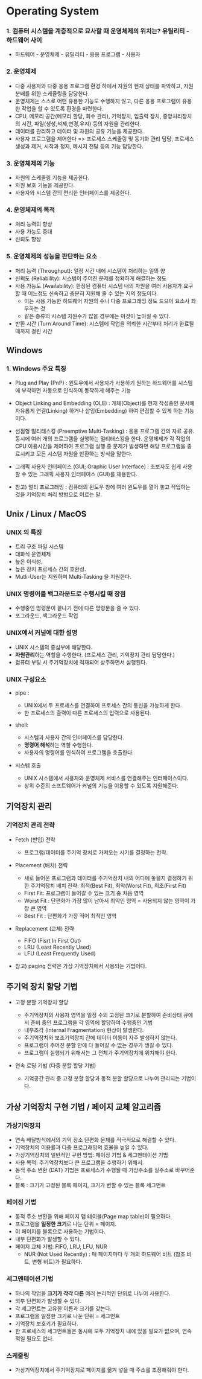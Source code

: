 # Operating System
### 1. 컴퓨터 시스템을 계층적으로 묘사할 때 운영체제의 위치는? 유틸리티 - 하드웨어 사이   
  *  하드웨어 - 운영체제 - 유틸리티 - 응용 프로그램 - 사용자 
### 2. 운영체제 
  * 다중 사용자와 다중 응용 프로그램 환경 하에서 자원의 현재 상태를 파악하고, 자원 분배를 위한 스케줄링을 담당한다. 
  * 운영체제는 스스로 어떤 유용한 기능도 수행하지 않고, 다른 응용 프로그램이 유용한 작업을 할 수 있도록 환경을 마련한다. 
  * CPU, 메모리 공간(메모리 할당, 회수 관리), 기억장치, 입출력 장치, 중앙처리장치의 시간, 파일(생성,석제,변경,유지) 등의 자원을 관리한다. 
  * 데이터를 관리하고 데이터 및 자원의 공유 기능을 제공한다. 
  * 사용자 프로그램을 제어한다 => 프로세스 스케줄링 및 동기화 관리 담당, 프로세스 생성과 제거, 시작과 정지, 메시지 전달 등의 기능 담당한다. 
  
  
### 3. 운영체제의 기능 
  * 자원의 스케줄링 기능을 제공한다. 
  * 자원 보호 기능을 제공한다. 
  * 사용자와 시스템 간의 편리한 인터페이스를 제공한다. 

### 4. 운영체제의 목적
  * 처리 능력의 향상 
  * 사용 가능도 증대
  * 신뢰도 향상 

### 5. 운영체제의 성능을 판단하는 요소 
  * 처리 능력 (Throughput): 일정 시간 내에 시스템이 처리하는 일의 양
  * 신뢰도 (Reliability): 시스템이 주어진 문제를 정확하게 해결하는 정도 
  * 사용 가능도 (Availability): 한정된 컴퓨터 시스템 내의 자원을 여러 사용자가 요구할 때 어느정도 신속하고 충분히 지원해 줄 수 있는 지의 정도이다. 
    * 이는 사용 가능한 하드웨어 자원의 수나 다중 프로그래밍 정도 드으이 요소사 좌우하는 것
    * 같은 종류의 시스템 자원수가 많을 경우에는 이것이 높아질 수 있다. 
  * 반환 시간 (Turn Around Time): 시스템에 작업을 의뢰한 시간부터 처리가 완료될 때까지 걸린 시간 
  
  
## Windows 
### 1. Windows 주요 특징 
* Plug and Play (PnP)
: 윈도우에서 사용자가 사용하기 원하는 하드웨어를 시스템에 부착하면 자동으로 인식하여 동작하게 해주는 기능
* Object Linking and Embedding (OLE)
: 개체(Object)를 현재 작성중인 문서에 자유롭게 연결(Linking) 하거나 삽입(Embedding) 하여 편집할 수 있게 하는 기능이다. 
* 선점형 멀티태스킹 (Preemptive Multi-Tasking) 
: 응용 프로그램 간의 자료 공유.  동시에 여러 개의 프로그램을 실행하는 멀티태스킹을 한다. 운영체제가 각 작업의 CPU 이용시간을 제어하여 프로그램 실행 중 문제가 발생하면 해당 프로그램을 종료시키고 모든 시스템 자원을 반환하는 방식을 말한다. 
* 그래픽 사용자 인터페이스 (GUI; Graphic User Interface) 
: 초보자도 쉽게 사용할 수 있는 그래픽 사용자 인터페이스 (GUI)를 채용한다. 

* 참고) 멀티 프로그래밍 : 컴퓨터의 윈도우 창에 여러 윈도우를 열어 놓고 작업하는 것을 기억장치 처리 방법으로 이르는 말. 

## Unix / Linux / MacOS

### UNIX 의 특징 
* 트리 구조 파일 시스템
* 대화식 운영체제 
* 높은 이식성. 
* 높은 장치 프로세스 간의 호환성.
* Mutli-User는 지원하며 Multi-Tasking 을 지원한다. 

### UNIX 명령어를 백그라운드로 수행시킬 때 장점 
* 수행중인 명령문이 끝나기 전에 다른 명령문을 줄 수 있다. 
* 포그라운드, 백그라운드 작업

### UNIX에서 커널에 대한 설명
* UNIX 시스템의 중심부에 해당한다. 
* **자원관리**하는 역할을 수행한다. (프로세스 관리, 기억장치 관리 담당한다.)
* 컴퓨터 부팅 시 주기억장치에 적재되어 상주하면서 실행된다. 

### UNIX 구성요소 
* pipe : 
    * UNIX에서 두 프로세스를 연결하여 프로세스 간의 통신을 가능하게 한다. 
    * 한 프로세스의 출력이 다른 프로세스의 입력으로 사용된다.
* shell: 
    * 시스템과 사용자 간의 인터페이스를 담당한다. 
    * **명령어 해석**하는 역할 수행한다. 
    * 사용자의 명령어를 인식하여 프로그램을 호출한다. 

* 시스템 호출 
    * UNIX 시스템에서 사용자와 운영체제 서비스를 연결해주는 인터페이스이다. 
    * 상위 수준의 소프트웨어가 커널의 기능을 이용할 수 있도록 지원해준다. 

## 기억장치 관리 
### 기억장치 관리 전략 
* Fetch (반입) 전략 
    * 프로그램/데이터를 주기억 장치로 가져오는 시기를 결정하는 전략.
* Placement (배치) 전략 
    * 새로 들어온 프로그램과 데이터를 주기억장치 내의 어디에 놓을지 결정하기 위한 주기억장치 배치 전략: 최적(Best Fit), 최악(Worst Fit), 최초(First Fit) 
    * First Fit: 프로그램이 들어갈 수 있는 크기 중 처음 영역 
    * Worst Fit : 단편화가 가장 많이 남아서 최악인 영역 = 사용되지 않는 영역이 가장 큰 영역 
    * Best Fit : 단편화가 가장 적어 최적인 영역
* Replacement (교체) 전략 
    * FIFO (Fisrt In First Out)
    * LRU (Least Recently Used)
    * LFU (Least Frequently Used)


* 참고) paging 전략은 가상 기억장치에서 사용되는 기법이다. 


## 주기억 장치 할당 기법 
* 고정 분할 기억장치 할당 
    *  주기억장치의 사용자 영역을 일정 수의 고정된 크기로 분할하여 준비상태 큐에서 준비 중인 프로그램을 각 영역에 할당하여 수행중인 기법
    * 내부조각 (Internal Fragmentation) 현상이 발생한다. 
    * 주기억장치와 보조기억장치 간에 데이터 이동이 자주 발생하지 않는다. 
    * 프로그램이 주어진 분할 안에 다 들어갈 수 없는 경우가 생길 수 있다. 
    * 프로그램이 실행되기 위해서는 그 전체가 주기억장치에 위치해야 한다. 

* 연속 로딩 기법 (다중 분할 할당 기법)
    * 기억공간 관리 중 고정 분할 할당과 동적 분할 할당으로 나누어 관리되는 기법이다. 

## 가상 기억장치 구현 기법  / 페이지 교체 알고리즘 
### 가상기억장치 
* 연속 배달방식에서의 기억 장소 단편화 문제를 적극적으로 해결할 수 있다. 
* 기억장치의 이용률과 다중 프로그래밍의 효율을 높일 수 있다. 
* 가상기억장치의 일반적인 구현 방법: 페이징 기법  & 세그멘테이션 기법 
* 사용 목적: 주기억장치보다 큰 프로그램을 수행하기 위해서. 
* 동적 주소 변환 (DAT) 기법은 프로세스가 수행될 때 가상주소를 실주소로 바꾸어준다. 
* 블록 : 크기가 고정된 블록 페이지, 크기가 변할 수 있는 블록 세그먼트 
 

### 페이징 기법 
* 동적 주소 변환을 위해 페이지 맵 테이블(Page map table)이 필요하다. 
* 프로그램을 **일정한 크기**로 나눈 단위 = 페이지. 
* 이 페이지를 블록으로 사용하는 기법이다. 
* 내부 단편화가 발생할 수 있다. 
* 페이지 교체 기법: FIFO, LRU, LFU, NUR 
    * NUR (Not Used Recently) : 매 페이지마다 두 개의 하드웨어 비트 (참조 비트, 변형 비트)가 필요하다. 


### 세그멘테이션 기법
* 하나의 작업을 **크기가 각각 다른** 여러 논리적인 단위로 나누어 사용한다. 
* 외부 단편화가 발생할 수 있다. 
* 각 세그먼트는 고유한 이름과 크기를 갖는다. 
* 프로그램을 일정한 크기로 나눈 단위 = 세그먼트 
* 기억장치 보호키가 필요하다. 
* 한 프로세스의 세그먼트들은 동시에 모두 기억장치 내에 있을 필요가 없으며, 연속적일 필요도 없다. 


### 스케줄링 
* 가상기억장치에서 주기억장치로 페이지를 옮겨 넣을 때 주소를 조정해줘야 한다. 






